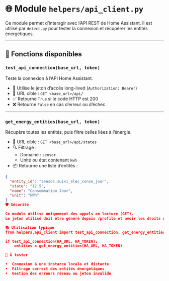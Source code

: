 # 🌐 Module `helpers/api_client.py`

Ce module permet d’interagir avec l’API REST de Home Assistant. Il est utilisé par `detect.py` pour tester la connexion et récupérer les entités énergétiques.

---

## 🔧 Fonctions disponibles

### `test_api_connection(base_url, token)`

Teste la connexion à l’API Home Assistant.

- 🔐 Utilise le jeton d’accès long-lived (`Authorization: Bearer`)
- 📍 URL cible : `GET <base_url>/api/`
- ✅ Retourne `True` si le code HTTP est 200
- ❌ Retourne `False` en cas d’erreur ou d’échec

---

### `get_energy_entities(base_url, token)`

Récupère toutes les entités, puis filtre celles liées à l’énergie.

- 📍 URL cible : `GET <base_url>/api/states`
- 🔍 Filtrage :
  - Domaine : `sensor.`
  - Unité ou état contenant `kwh`
- 📦 Retourne une liste d’entités :
```json
{
  "entity_id": "sensor.suivi_elec_conso_jour",
  "state": "12.5",
  "name": "Consommation Jour",
  "unit": "kWh"
}
🛡️ Sécurité

Ce module utilise uniquement des appels en lecture (GET).  
Le jeton utilisé doit être généré depuis /profile et avoir les droits de lecture.

📚 Utilisation typique
from helpers.api_client import test_api_connection, get_energy_entities

if test_api_connection(HA_URL, HA_TOKEN):
    entities = get_energy_entities(HA_URL, HA_TOKEN)

🧪 À tester

•  Connexion à une instance locale et distante
•  Filtrage correct des entités énergétiques
•  Gestion des erreurs réseau ou jeton invalide

